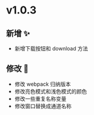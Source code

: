 # v1.0.3

## 新增 ✨

- 新增下载按钮和 download 方法

## 修改 📝

- 修改 webpack 归纳版本
- 修改亮色模式和浅色模式的颜色
- 修改一些重复名称变量
- 修改窗口替换成通道名称
